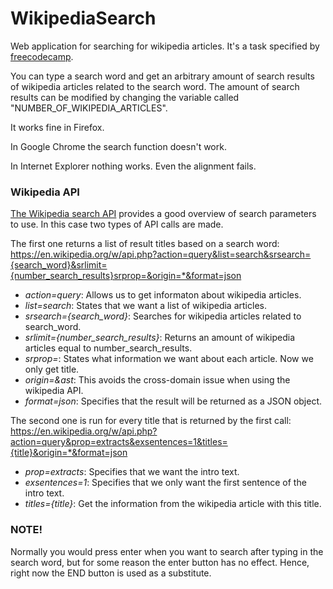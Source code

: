 # WikipediaSearch

Web application for searching for wikipedia articles. It's a task specified by [freecodecamp](https://www.freecodecamp.com/). 

You can type a search word and get an arbitrary amount of search results of wikipedia articles related to the search word. The amount of search results can be modified by changing the variable called "NUMBER_OF_WIKIPEDIA_ARTICLES".

It works fine in Firefox.

In Google Chrome the search function doesn't work.

In Internet Explorer nothing works. Even the alignment fails. 

### Wikipedia API

[The Wikipedia search API](https://www.mediawiki.org/wiki/API:Search) provides a good overview of search parameters to use. In this case two types of API calls are made.

The first one returns a list of result titles based on a search word:
https://en.wikipedia.org/w/api.php?action=query&list=search&srsearch={search_word}&srlimit={number_search_results}srprop=&origin=*&format=json

* *action=query*: Allows us to get informaton about wikipedia articles.
* *list=search*: States that we want a list of wikipedia articles.
* *srsearch={search_word}*: Searches for wikipedia articles related to search_word.
* *srlimit={number_search_results}*: Returns an amount of wikipedia articles equal to number_search_results.
* *srprop=*: States what information we want about each article. Now we only get title.
* *origin=&ast*: This avoids the cross-domain issue when using the wikipedia API.
* *format=json*: Specifies that the result will be returned as a JSON object.

The second one is run for every title that is returned by the first call:
https://en.wikipedia.org/w/api.php?action=query&prop=extracts&exsentences=1&titles={title}&origin=*&format=json

* *prop=extracts*: Specifies that we want the intro text.
* *exsentences=1*: Specifies that we only want the first sentence of the intro text.
* *titles={title}*: Get the information from the wikipedia article with this title.

### NOTE!

Normally you would press enter when you want to search after typing in the search word, but for some reason the enter button has no effect. Hence, right now the END button is used as a substitute. 

